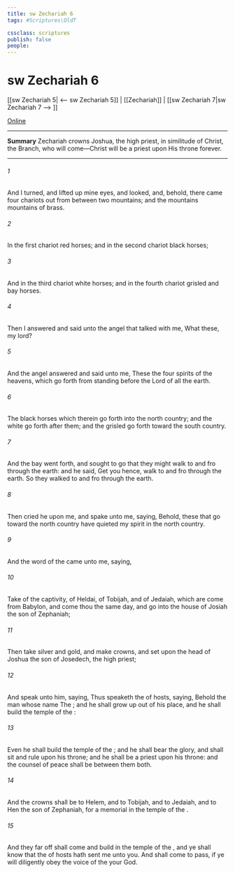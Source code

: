 ```yaml
---
title: sw Zechariah 6
tags: #Scriptures\OldT

cssclass: scriptures
publish: false
people:
---
```


# sw Zechariah 6
[[sw Zechariah 5| <-- sw Zechariah 5]] | [[Zechariah]] | [[sw Zechariah 7|sw Zechariah 7 --> ]]

[Online](https://churchofjesuschrist.org/study/scriptures/ot/zech/6?lang=eng)

---
__Summary__
Zechariah crowns Joshua, the high priest, in similitude of Christ, the Branch, who will come—Christ will be a priest upon His throne forever.

---
###### 1 
And I turned, and lifted up mine eyes, and looked, and, behold, there came four chariots out from between two mountains; and the mountains  mountains of brass.

###### 2 
In the first chariot  red horses; and in the second chariot black horses;

###### 3 
And in the third chariot white horses; and in the fourth chariot grisled and bay horses.

###### 4 
Then I answered and said unto the angel that talked with me, What  these, my lord?

###### 5 
And the angel answered and said unto me, These  the four spirits of the heavens, which go forth from standing before the Lord of all the earth.

###### 6 
The black horses which  therein go forth into the north country; and the white go forth after them; and the grisled go forth toward the south country.

###### 7 
And the bay went forth, and sought to go that they might walk to and fro through the earth: and he said, Get you hence, walk to and fro through the earth. So they walked to and fro through the earth.

###### 8 
Then cried he upon me, and spake unto me, saying, Behold, these that go toward the north country have quieted my spirit in the north country.

###### 9 
And the word of the  came unto me, saying,

###### 10 
Take of  the captivity,  of Heldai, of Tobijah, and of Jedaiah, which are come from Babylon, and come thou the same day, and go into the house of Josiah the son of Zephaniah;

###### 11 
Then take silver and gold, and make crowns, and set  upon the head of Joshua the son of Josedech, the high priest;

###### 12 
And speak unto him, saying, Thus speaketh the  of hosts, saying, Behold the man whose name  The ; and he shall grow up out of his place, and he shall build the temple of the :

###### 13 
Even he shall build the temple of the ; and he shall bear the glory, and shall sit and rule upon his throne; and he shall be a priest upon his throne: and the counsel of peace shall be between them both.

###### 14 
And the crowns shall be to Helem, and to Tobijah, and to Jedaiah, and to Hen the son of Zephaniah, for a memorial in the temple of the .

###### 15 
And they  far off shall come and build in the temple of the , and ye shall know that the  of hosts hath sent me unto you. And  shall come to pass, if ye will diligently obey the voice of the  your God.

